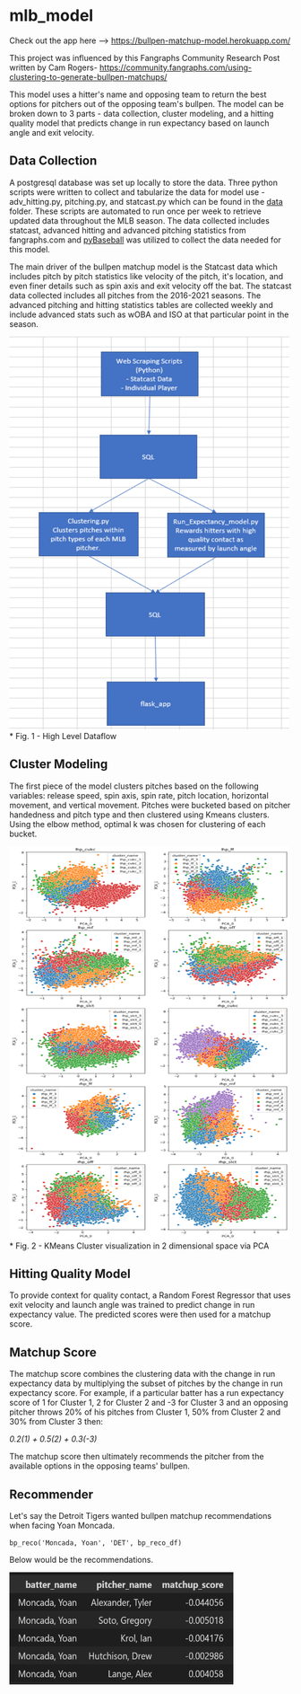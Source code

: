 # mlb_model

Check out the app here --> https://bullpen-matchup-model.herokuapp.com/

This project was influenced by this Fangraphs Community Research Post written by Cam Rogers- https://community.fangraphs.com/using-clustering-to-generate-bullpen-matchups/

This model uses a hitter's name and opposing team to return the best options for pitchers out of the opposing team's bullpen. The model can be broken down to 3 parts - data collection, cluster modeling, and a hitting quality model that predicts change in run expectancy based on launch angle and exit velocity.

## Data Collection 

A postgresql database was set up locally to store the data. Three python scripts were written to collect and tabularize the data for model use - adv_hitting.py, pitching.py, and statcast.py which can be found in the [data](https://github.com/kylemcq13/mlb_model/tree/main/data) folder. These scripts are automated to run once per week to retrieve updated data throughout the MLB season. The data collected includes statcast, advanced hitting and advanced pitching statistics from fangraphs.com and [pyBaseball](https://github.com/jldbc/pybaseball) was utilized to collect the data needed for this model. 

The main driver of the bullpen matchup model is the Statcast data which includes pitch by pitch statistics like velocity of the pitch, it's location, and even finer details such as spin axis and exit velocity off the bat. The statcast data collected includes all pitches from the 2016-2021 seasons. The advanced pitching and hitting statistics tables are collected weekly and include advanced stats such as wOBA and ISO at that particular point in the season. 

<img src="https://github.com/kylemcq13/mlb_model/blob/main/Sandbox/bp_matchup_arch.PNG" alt="High Level Data Arch." width="500" height="700">
* Fig. 1 - High Level Dataflow

## Cluster Modeling

The first piece of the model clusters pitches based on the following variables: release speed, spin axis, spin rate, pitch location, horizontal movement, and vertical movement. Pitches were bucketed based on pitcher handedness and pitch type and then clustered using Kmeans clusters. Using the elbow method, optimal k was chosen for clustering of each bucket. 

<img src=https://github.com/kylemcq13/mlb_model/blob/main/Sandbox/clusters_pca.png alt="Clusters in PCA" width="500" height="700">
* Fig. 2 - KMeans Cluster visualization in 2 dimensional space via PCA

## Hitting Quality Model

To provide context for quality contact, a Random Forest Regressor that uses exit velocity and launch angle was trained to predict change in run expectancy value. The predicted scores were then used for a matchup score.

## Matchup Score

The matchup score combines the clustering data with the change in run expectancy data by multiplying the subset of pitches by the change in run expectancy score. For example, if a particular batter has a run expectancy score of 1 for Cluster 1, 2 for Cluster 2 and -3 for Cluster 3 and an opposing pitcher throws 20% of his pitches from Cluster 1, 50% from Cluster 2 and 30% from Cluster 3 then:

*0.2(1) + 0.5(2) + 0.3(-3)*

The matchup score then ultimately recommends the pitcher from the available options in the opposing teams' bullpen. 

## Recommender

Let's say the Detroit Tigers wanted bullpen matchup recommendations when facing Yoan Moncada. 

```
bp_reco('Moncada, Yoan', 'DET', bp_reco_df)
```
Below would be the recommendations.

<img src="https://github.com/kylemcq13/mlb_model/blob/main/Sandbox/yoyo_results.PNG" alt="Yoyo vs Tigers result" width="400" height="200">
